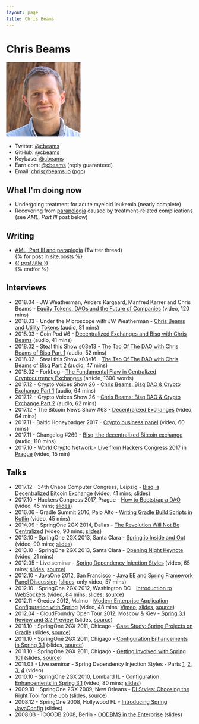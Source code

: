 ```yaml
---
layout: page
title: Chris Beams
---
```


# Chris Beams
![Chris in 2016](cbeams.jpg)

 - Twitter: [@cbeams](https://twitter.com/cbeams)
 - GitHub: [@cbeams](https://github.com/cbeams)
 - Keybase: [@cbeams](https://keybase.io/cbeams)
 - Earn.com: [@cbeams](https://earn.com/cbeams) (reply guaranteed)
 - Email: [chris@beams.io](mailto:chris@beams.io) ([pgp](pgp.txt))


## What I'm doing now

 - Undergoing treatment for acute myeloid leukemia (nearly complete)
 - Recovering from [parapelegia](https://en.wikipedia.org/wiki/Paraplegia) caused by treatment-related complications (see _AML, Part III_ post below)


## Writing

<ul>
  <li><a href="https://twitter.com/cbeams/status/1157352205239894016">AML, Part III and paraplegia</a> (Twitter thread)</li>
  {% for post in site.posts %}
  <li><a href="{{ post.url }}">{{ post.title }}</a></li>
  {% endfor %}
</ul>


## Interviews

 - 2018.04 - JW Weatherman, Anders Kargaard, Manfred Karrer and Chris Beams - [Equity Tokens, DAOs and the Future of Companies](https://www.youtube.com/watch?v=YkLtt6ynLfQ) (video, 120 mins)
 - 2018.03 - Under the Microscope with JW Weatherman - [Chris Beams and Utility Tokens](https://play.acast.com/s/world-crypto-network/underthemicroscopewithjwweatherman-chrisbeamsandutilitytokens?autoplay) (audio, 81 mins)
 - 2018.03 - Coin Pod #6 - [Decentralized Exchanges and Bisq with Chris Beams](https://youmeandbtc.com/bitcoin-podcast/decentralized-exchanges-and-bisq-with-chris-beams-the-coin-pod-ep-6/) (audio, 41 mins)
 - 2018.02 - Steal this Show s03e13 - [The Tao Of The DAO with Chris Beams of Bisq Part 1](https://stealthisshow.com/s03e13/) (audio, 52 mins)
 - 2018.02 - Steal this Show s03e16 - [The Tao Of The DAO with Chris Beams of Bisq Part 2](https://stealthisshow.com/s03e16/) (audio, 47 mins)
 - 2018.02 - ForkLog - [The Fundamental Flaw in Centralized Cryptocurrency Exchanges](http://forklog.net/bisq-co-founder-chris-beams-theres-a-fundamental-and-ultimately-fatal-flaw-in-the-centralized-cryptocurrency-exchange-model/) (article, 1300 words)
 - 2017.12 - Crypto Voices Show 26 - [Chris Beams: Bisq DAO & Crypto Exchange Part 1](https://soundcloud.com/cryptovoices/show-26-part-i-chris-beams-bisq-dao-crypto-exchange) (audio, 64 mins)
 - 2017.12 - Crypto Voices Show 26 - [Chris Beams: Bisq DAO & Crypto Exchange Part 2](https://soundcloud.com/cryptovoices/show-26-part-ii-chris-beams-bisq-dao-crypto-exchange) (audio, 62 mins)
 - 2017.12 - The Bitcoin News Show #63 - [Decentralized Exchanges](https://www.youtube.com/watch?v=VoSLBsUsmTo) (video, 64 mins)
 - 2017.11 - Baltic Honeybadger 2017 - [Crypto business panel](https://www.youtube.com/watch?v=BLqm2FNOmbU&t=4475) (video, 60 mins)
 - 2017.11 - Changelog #269 - [Bisq, the decentralized Bitcoin exchange](https://changelog.com/podcast/269) (audio, 110 mins)
 - 2017.10 - World Crypto Network - [Live from Hackers Congress 2017 in Prague](https://www.youtube.com/watch?time_continue=8&v=AvXWToT-dcQ) (video, 15 min)


## Talks

 - 2017.12 - 34th Chaos Computer Congress, Leipzig - [Bisq, a Decentralized Bitcoin Exchange](https://www.youtube.com/watch?time_continue=90&v=Fv-eCchzBZA) (video, 41 mins; [slides](https://docs.google.com/presentation/d/14yTWXvevSTAedFaKYbPjtgyR0J_ejjJQVdJlWj9_9bo/edit#slide=id.p))
 - 2017.10 - Hackers Congress 2017, Prague - [How to Bootstrap a DAO](https://www.youtube.com/watch?v=rSiHPcuwbo8) (video, 45 mins; [slides](https://docs.google.com/presentation/d/1G5_6Kju2OoItZ5lD0jnskqLdOV2dAJpdB6WOjmq9hRk/edit#slide=id.p))
 - 2016.06 - Gradle Summit 2016, Palo Alto - [Writing Gradle Build Scripts in Kotlin](https://www.youtube.com/watch?v=vv4zh_oPBTw) (video, 45 mins)
 - 2014.09 - SpringOne 2GX 2014, Dallas - [The Revolution Will Not Be Centralized](https://www.infoq.com/presentations/spring-data-gemfire-7-5) (video, 90 mins; [slides](https://speakerdeck.com/cbeams/the-revolution-will-not-be-centralized))
 - 2013.10 - SpringOne 2GX 2013, Santa Clara - [Spring.io Inside and Out](https://www.youtube.com/watch?v=pA1oGmd1R5w) (video, 90 mins; [slides](https://speakerdeck.com/cbeams/spring-dot-io-inside-and-out))
 - 2013.10 - SpringOne 2GX 2013, Santa Clara - [Opening Night Keynote](https://www.youtube.com/watch?v=jplkJIHPGos&feature=youtu.be&t=3542) (video, 21 mins)
 - 2012.05 - Live seminar - [Spring Dependency Injection Styles](https://www.youtube.com/watch?v=dJh84cjMY3E) (video, 65 mins; [slides](https://cbeams.github.io/distyles), [source](https://github.com/cbeams/distyles))
 - 2012.10 - JavaOne 2012, San Francisco - [Java EE and Spring Framework Panel Discussion](https://www.youtube.com/watch?v=3KW-2tLur3c) ([slides](https://speakerdeck.com/cbeams/javaone-2012-java-ee-and-spring-panel-discusson)-only video, 57 mins)
 - 2012.10 - SpringOne 2GX 2012, Washington DC - [Introduction to WebSockets](https://www.infoq.com/presentations/Introduction-WebSocket) (video, 84 mins; [slides](https://speakerdeck.com/cbeams/intro-to-websockets), [source](http://cbeams.github.io/bitcoin-rt/))
 - 2012.11 - Oredev 2012, Malmo - [Modern Enterprise Application Configuration with Spring](http://www.oredev.org/oredev2012/2012/sessions/modern-enterprise-application-configuration-with-spring.html) (video, 48 mins; [Vimeo](https://vimeo.com/54942353), [slides](http://cbeams.github.io/modern-config/), [source](https://github.com/cbeams/modern-config))
 - 2012.04 - CloudFoundry Open Tour 2012, Moscow & Kiev - [Spring 3.1 Review and 3.2 Preview](http://cbeams.github.io/spring-3.1-review/) (slides, [source](https://github.com/cbeams/spring-3.1-review))
 - 2011.10 - SpringOne 2GX 2011, Chicago - [Case Study: Spring Projects on Gradle](https://speakerdeck.com/cbeams/case-study-spring-projects-on-gradle) (slides, [source](https://github.com/cbeams/spring-on-gradle))
 - 2011.10 - SpringOne 2GX 2011, Chigago - [Configuration Enhancements in Spring 3.1](https://speakerdeck.com/cbeams/configuration-enhancements-in-spring-3-dot-2) (slides, [source](https://github.com/cbeams/spring-3.1-config))
 - 2011.10 - SpringOne 2GX 2011, Chigago - [Getting Involved with Spring 101](https://speakerdeck.com/cbeams/getting-involved-with-spring-101) (slides, [source](https://github.com/cbeams/spring-community-101))
 - 2011.03 - Live seminar - Spring Dependency Injection Styles - Parts [1](https://www.youtube.com/watch?v=3flORdmpxhk), [2](https://www.youtube.com/watch?v=exUR1KwKlUg), [3](https://www.youtube.com/watch?v=-pYPiw0pVqc), [4](https://www.youtube.com/watch?v=9E6qqSeLy1Q) (video)
 - 2010.10 - SpringOne 2GX 2010, Lombard IL - [Configuration Enhancements in Spring 3.1](https://www.infoq.com/presentations/Configuration-in-Spring-3-1) (video, 80 mins; [slides](https://speakerdeck.com/cbeams/configuration-enhancements-in-spring-3-dot-1))
 - 2009.10 - SpringOne 2GX 2009, New Orleans - [DI Styles: Choosing the Right Tool for the Job](https://speakerdeck.com/cbeams/di-styles-choosing-the-right-tool-for-the-job) (slides, [source](https://github.com/cbeams/distyles-springone2gx))
 - 2008.12 - SpringOne 2008, Hollywood FL - [Introducing Spring JavaConfig](https://speakerdeck.com/cbeams/introducing-spring-javaconfig) (slides)
 - 2008.03 - ICOODB 2008, Berlin - [OODBMS in the Enterprise](https://speakerdeck.com/cbeams/oodbms-in-the-enterprise) (slides)
